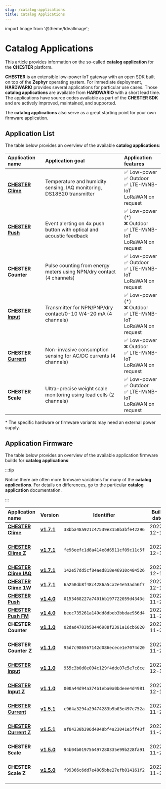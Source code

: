 ```yaml
---
slug: /catalog-applications
title: Catalog Applications
---
```

import Image from '@theme/IdealImage';

# Catalog Applications

This article provides information on the so-called **catalog application** for the **CHESTER** platform.

**CHESTER** is an extensible low-power IoT gateway with an open SDK built on top of the **Zephyr** operating system. For immediate deployment, **HARDWARIO** provides several applications for particular use cases. Those **catalog applications** are available from **HARDWARIO** with a short lead time. The applications have source codes available as part of the **CHESTER SDK** and are actively improved, maintained, and supported.

The **catalog applications** also serve as a great starting point for your own firmware application.

## Application List

The table below provides an overview of the available **catalog applications**:

| Application name                            | Application goal                                                      | Application features                                                       |
| :------------------------------------------ | :-------------------------------------------------------------------- | :------------------------------------------------------------------------- |
| [**CHESTER Clime**](./chester-clime.md)     | Temperature and humidity sensing, IAQ monitoring, DS18B20 transmitter | ✅ Low-power <br />✅ Outdoor<br />✅ LTE-M/NB-IoT<br />LoRaWAN on request    |
| [**CHESTER Push**](./chester-push.md)       | Event alerting on 4x push button with optical and acoustic feedback   | ✅ Low-power (*)<br />❌ Outdoor<br />✅ LTE-M/NB-IoT<br />LoRaWAN on request |
| **CHESTER Counter**                         | Pulse counting from energy meters using NPN/dry contact (4 channels)  | ✅ Low-power <br />✅ Outdoor<br />✅ LTE-M/NB-IoT<br />LoRaWAN on request    |
| [**CHESTER Input**](./chester-input.md)     | Transmitter for NPN/PNP/dry contact/0-10 V/4-20 mA (4 channels)       | ✅ Low-power (*)<br />❌ Outdoor<br />✅ LTE-M/NB-IoT<br />LoRaWAN on request |
| [**CHESTER Current**](./chester-current.md) | Non-invasive consumption sensing for AC/DC currents (4 channels)      | ✅ Low-power <br />❌ Outdoor<br />✅ LTE-M/NB-IoT<br />LoRaWAN on request    |
| **CHESTER Scale**                           | Ultra-precise weight scale monitoring using load cells (2 channels)   | ✅ Low-power <br />✅ Outdoor<br />✅ LTE-M/NB-IoT<br />LoRaWAN on request    |

\* The specific hardware or firmware variants may need an external power supply.

## Application Firmware

The table below provides an overview of the available application firmware builds for **catalog applications**:

:::tip

Notice there are often more firmware variations for many of the **catalog applications**. For details on differences, go to the particular **catalog application** documentation.

:::

| Application name                                              | Version                                                                               |             Identifier             | Build date | Remark                         |
| :------------------------------------------------------------ | :------------------------------------------------------------------------------------ | :--------------------------------: | :--------: | :----------------------------- |
| [**CHESTER Clime**](chester-clime.md#chester-clime)           | [**v1.7.1**](https://firmware.hardwario.com/chester/38bba48a921c47539e3150b3bfe42296) | `38bba48a921c47539e3150b3bfe42296` | 2022-12-14 |                                |
| [**CHESTER Clime Z**](chester-clime.md#chester-clime-z)       | [**v1.7.1**](https://firmware.hardwario.com/chester/fe96eefc1d8a414e8d6511cf09c11c5f) | `fe96eefc1d8a414e8d6511cf09c11c5f` | 2022-12-14 | With support for **CHESTER-Z** |
| [**CHESTER Clime IAQ**](chester-clime.md#chester-clime-iaq)   | [**v1.7.1**](https://firmware.hardwario.com/chester/142e57dd5cf84aed818e46910c484526) | `142e57dd5cf84aed818e46910c484526` | 2022-12-14 |                                |
| [**CHESTER Clime 1W**](chester-clime.md#chester-clime-1w)     | [**v1.7.1**](https://firmware.hardwario.com/chester/6a250db8f48c4286a5ca2e4e53ad56f7) | `6a250db8f48c4286a5ca2e4e53ad56f7` | 2022-12-15 |                                |
| [**CHESTER Push**](chester-push.md#hardware-description)      | [**v1.4.0**](https://firmware.hardwario.com/chester/0153468227a7401bb197722059d4343c) | `0153468227a7401bb197722059d4343c` | 2022-11-26 |                                |
| [**CHESTER Push FM**](chester-push.md#hardware-description)   | [**v1.4.0**](https://firmware.hardwario.com/chester/beec735261a149dd8dbeb3bbdae956d4) | `beec735261a149dd8dbeb3bbdae956d4` | 2022-11-26 |                                |
| **CHESTER Counter**                                           | [**v1.1.0**](https://firmware.hardwario.com/chester/02dad4783b58446988f2391a16cb6820) | `02dad4783b58446988f2391a16cb6820` | 2022-11-26 |                                |
| **CHESTER Counter Z**                                         | [**v1.1.0**](https://firmware.hardwario.com/chester/95d7c986567142d086ecece1e7074d20) | `95d7c986567142d086ecece1e7074d20` | 2022-11-26 | With support for **CHESTER-Z** |
| [**CHESTER Input**](chester-input.md#chester-input-1)         | [**v1.1.0**](https://firmware.hardwario.com/chester/955c3b0d0e094c129f4ddc07e5e7c8ce) | `955c3b0d0e094c129f4ddc07e5e7c8ce` | 2022-12-13 |                                |
| [**CHESTER Input Z**](chester-input.md#chester-input-z)       | [**v1.1.0**](https://firmware.hardwario.com/chester/000a44d94a374b1eba0a0bdeee4d4981) | `000a44d94a374b1eba0a0bdeee4d4981` | 2022-12-13 | With support for **CHESTER-Z** |
| [**CHESTER Current**](chester-current.md#chester-current-1)   | [**v1.5.1**](https://firmware.hardwario.com/chester/c964a3294a29474283b9b03e497c752a) | `c964a3294a29474283b9b03e497c752a` | 2022-11-26 |                                |
| [**CHESTER Current Z**](chester-current.md#chester-current-z) | [**v1.5.1**](https://firmware.hardwario.com/chester/af84330b396d4048bf4a23041e5ff43f) | `af84330b396d4048bf4a23041e5ff43f` | 2022-11-26 | With support for **CHESTER-Z** |
| **CHESTER Scale**                                             | [**v1.5.0**](https://firmware.hardwario.com/chester/94b04b019756497280335e99b228fa91) | `94b04b019756497280335e99b228fa91` | 2022-11-26 |                                |
| **CHESTER Scale Z**                                           | [**v1.5.0**](https://firmware.hardwario.com/chester/f99366c6dd7e4805bbe27efb014161f2) | `f99366c6dd7e4805bbe27efb014161f2` | 2022-11-26 | With support for **CHESTER-Z** |
